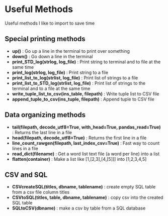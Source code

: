 # Useful Methods
Useful methods I like to import to save time

## Special printing methods

* __up()__ : Go up a line in the terminal to print over something
* __down()__ : Go down a line in the terminal
* __print_STD_log(strlog, log_file)__ : Print string to terminal and to file at the same time
* __print_log(strlog, log_file)__ : Print string to a file
* __print_list_to_log(strlist, log_file)__ : Print list of strings to a file
* __print_list_to_STD_log(strlist, log_file)__ : Print list of strings to the terminal and to a file at the same time
* __write_tuple_list_to_csv(ins_table, filepath)__ : Write tuple list to CSV file
* __append_tuple_to_csv(ins_tuple, filepath)__ : Append tuple to CSV file

## Data organizing methods

* __tail(filepath, decode_utf8=True, with_head=True, pandas_read=True)__ : Returns the last line in a file
* __head(filepath, decode_utf8=True)__ : Returns the first line in a file
* __line_count_rawgen(filepath, last_index_csv=True)__ : Fast way to count lines in a file
* __read_dict(filename)__ : Get a word list text file (a word per line) into a list
* __flatten(container)__ : Make a list like [1,[2,3],[4,[5]]] into [1,2,3,4,5]

## CSV and SQL 

* __CSVcreateSQL(titles, dbname, tablename)__ : create empty SQL table from a csv file column titles
* __CSVtoSQL(titles, table, dbname, tablename)__ : copy csv into the created SQL table
* __SQLtoCSV(dbname)__ : make a csv by table from a SQL database
